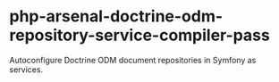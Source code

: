 # php-arsenal-doctrine-odm-repository-service-compiler-pass

Autoconfigure Doctrine ODM document repositories in Symfony as services.

